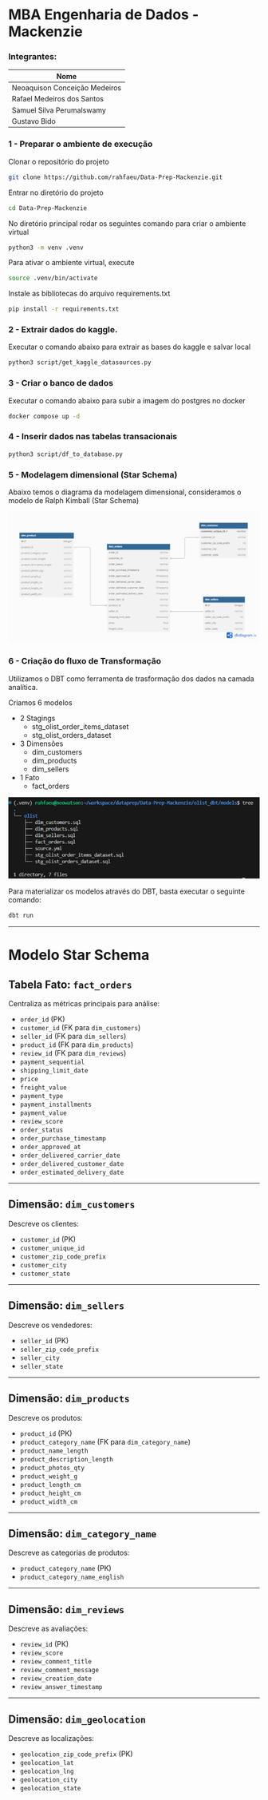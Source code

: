 # MBA Engenharia de Dados - Mackenzie


### Integrantes:
| Nome                           |
|--------------------------------|
| Neoaquison Conceição Medeiros  |
| Rafael Medeiros dos Santos     |
| Samuel Silva Perumalswamy      |
| Gustavo Bido                   |

### 1 - Preparar o ambiente de execução
Clonar o repositório do projeto
``` bash
git clone https://github.com/rahfaeu/Data-Prep-Mackenzie.git
```

Entrar no diretório do projeto
``` bash
cd Data-Prep-Mackenzie
```

No diretório principal rodar os seguintes comando para criar o ambiente virtual

``` bash
python3 -m venv .venv
```

Para ativar o ambiente virtual, execute

``` bash
source .venv/bin/activate
```

Instale as bibliotecas do arquivo requirements.txt

``` bash
pip install -r requirements.txt
```

### 2 - Extrair dados do kaggle. 
Executar o comando abaixo para extrair as bases do kaggle e salvar local
``` bash
python3 script/get_kaggle_datasources.py 
```

### 3 - Criar o banco de dados 
Executar o comando abaixo para subir a imagem do postgres no docker
``` bash
docker compose up -d
```

### 4 - Inserir dados nas tabelas transacionais
``` bash
python3 script/df_to_database.py
```

### 5 - Modelagem dimensional (Star Schema)

Abaixo temos o diagrama da modelagem dimensional, consideramos o modelo de Ralph Kimball (Star Schema)

![Diagrama Dimensional](./diagrams/star_schema_model.png)

### 6 - Criação do fluxo de Transformação

Utilizamos o DBT como ferramenta de trasformação dos dados na camada analítica.

Criamos 6 modelos

- 2 Stagings
    - stg_olist_order_items_dataset
    - stg_olist_orders_dataset
- 3 Dimensões
    - dim_customers
    - dim_products
    - dim_sellers
- 1 Fato
    - fact_orders

![Modelos](./diagrams/models-dbt.png)

Para materializar os modelos através do DBT, basta executar o seguinte comando:

``` bash
dbt run
```

--------------------------------------------------------------------------------

# Modelo Star Schema

## Tabela Fato: `fact_orders`

Centraliza as métricas principais para análise:

- `order_id` (PK)
- `customer_id` (FK para `dim_customers`)
- `seller_id` (FK para `dim_sellers`)
- `product_id` (FK para `dim_products`)
- `review_id` (FK para `dim_reviews`)
- `payment_sequential`
- `shipping_limit_date`
- `price`
- `freight_value`
- `payment_type`
- `payment_installments`
- `payment_value`
- `review_score`
- `order_status`
- `order_purchase_timestamp`
- `order_approved_at`
- `order_delivered_carrier_date`
- `order_delivered_customer_date`
- `order_estimated_delivery_date`

---

## Dimensão: `dim_customers`

Descreve os clientes:

- `customer_id` (PK)
- `customer_unique_id`
- `customer_zip_code_prefix`
- `customer_city`
- `customer_state`

---

## Dimensão: `dim_sellers`

Descreve os vendedores:

- `seller_id` (PK)
- `seller_zip_code_prefix`
- `seller_city`
- `seller_state`

---

## Dimensão: `dim_products`

Descreve os produtos:

- `product_id` (PK)
- `product_category_name` (FK para `dim_category_name`)
- `product_name_length`
- `product_description_length`
- `product_photos_qty`
- `product_weight_g`
- `product_length_cm`
- `product_height_cm`
- `product_width_cm`

---

## Dimensão: `dim_category_name`

Descreve as categorias de produtos:

- `product_category_name` (PK)
- `product_category_name_english`

---

## Dimensão: `dim_reviews`

Descreve as avaliações:

- `review_id` (PK)
- `review_score`
- `review_comment_title`
- `review_comment_message`
- `review_creation_date`
- `review_answer_timestamp`

---

## Dimensão: `dim_geolocation`

Descreve as localizações:

- `geolocation_zip_code_prefix` (PK)
- `geolocation_lat`
- `geolocation_lng`
- `geolocation_city`
- `geolocation_state`
